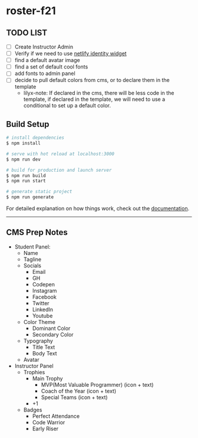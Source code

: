 # roster-f21

## TODO LIST
- [ ] Create Instructor Admin
- [ ] Verify if we need to use [netlify identity widget](https://github.com/netlify/netlify-identity-widget)
- [ ] find a default avatar image
- [ ] find a set of default cool fonts
- [ ] add fonts to admin panel
- [ ] decide to pull default colors from cms, or to declare them in the template
  - lilyx-note: If declared in the cms, there will be less code in the template, if declared in the template, we will need to use a conditional to set up a default color. 
## Build Setup

```bash
# install dependencies
$ npm install

# serve with hot reload at localhost:3000
$ npm run dev

# build for production and launch server
$ npm run build
$ npm run start

# generate static project
$ npm run generate
```

For detailed explanation on how things work, check out the [documentation](https://nuxtjs.org).

---
## CMS Prep Notes
- Student Panel:
  - Name
  - Tagline
  - Socials
    - Email
    - GH
    - Codepen
    - Instagram
    - Facebook
    - Twitter
    - LinkedIn
    - Youtube
  - Color Theme
    - Dominant Color
    - Secondary Color
  - Typography
    - Title Text
    - Body Text
  - Avatar
- Instructor Panel
  - Trophies
    - Main Trophy
      - MVP(Most Valuable Programmer) (icon + text)
      - Coach of the Year (icon + text)
      - Special Teams (icon + text)
    - +1
  - Badges
    - Perfect Attendance
    - Code Warrior
    - Early Riser
  